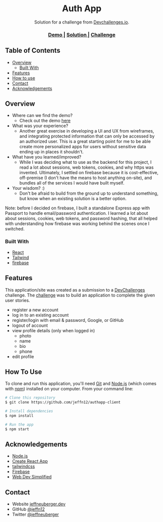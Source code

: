 <h1 align="center">Auth App</h1>

<div align="center">
   Solution for a challenge from  <a href="http://devchallenges.io" target="_blank">Devchallenges.io</a>.
</div>

<div align="center">
  <h3>
    <a href="https://jneu-authapp.netlify.app">
      Demo
    </a>
    <span> | </span>
    <a href="https://github.com/jeffn12/authapp-client">
      Solution
    </a>
    <span> | </span>
    <a href="https://devchallenges.io/challenges/N1fvBjQfhlkctmwj1tnw">
      Challenge
    </a>
  </h3>
</div>

<!-- TABLE OF CONTENTS -->

## Table of Contents

- [Overview](#overview)
  - [Built With](#built-with)
- [Features](#features)
- [How to use](#how-to-use)
- [Contact](#contact)
- [Acknowledgements](#acknowledgements)

<!-- OVERVIEW -->

## Overview

- Where can we find the demo?
  - Check out the demo [here](https://jneu-authapp.netlify.app)
- What was your experience?
  - Another great exercise in developing a UI and UX from wireframes, and integrating protected information that can only be accessed by an authorized user. This is a great starting point for me to be able create more personalized apps for users without sensitive data ending up in places it shouldn't.
- What have you learned/improved?
  - While I was deciding what to use as the backend for this project, I read a lot about sessions, web tokens, cookies, and why https was invented. Ultimately, I settled on firebase because it is cost-effective, off-premise (I don't have the means to host anything on-site), and bundles all of the services I would have built myself.
- Your wisdom? :)
  - Don't be afraid to build from the ground up to understand something, but know when an existing solution is a better option.

Note: before I decided on firebase, I built a standalone Express app with Passport to handle email/password authentication. I learned a lot about about sessions, cookies, web tokens, and password hashing, that all helped with understanding how firebase was working behind the scenes once I switched.

### Built With

<!-- This section should list any major frameworks that you built your project using. Here are a few examples.-->

- [React](https://reactjs.org/)
- [Tailwind](https://tailwindcss.com/)
- [firebase](https://firebase.com)

## Features

<!-- List the features of your application or follow the template. Don't share the figma file here :) -->

This application/site was created as a submission to a [DevChallenges](https://devchallenges.io/challenges) challenge. The [challenge](https://devchallenges.io/challenges/N1fvBjQfhlkctmwj1tnw) was to build an application to complete the given user stories.

- register a new account
- log in to an existing account
- register/login with email & password, Google, or GitHub
- logout of account
- view profile details (only when logged in)
  - photo
  - name
  - bio
  - phone
- edit profile

## How To Use

<!-- Example: -->

To clone and run this application, you'll need [Git](https://git-scm.com) and [Node.js](https://nodejs.org/en/download/) (which comes with [npm](http://npmjs.com)) installed on your computer. From your command line:

```bash
# Clone this repository
$ git clone https://github.com/jeffn12/authapp-client

# Install dependencies
$ npm install

# Run the app
$ npm start
```

## Acknowledgements

<!-- This section should list any articles or add-ons/plugins that helps you to complete the project. This is optional but it will help you in the future. For example -->

- [Node.js](https://nodejs.org/)
- [Create React App](https://create-react-app.dev/)
- [tailwindcss](https://tailwindcss.com)
- [Firebase](https://firebase.com/)
- [Web Dev Simplified](https://youtube.com/webdevsimplified)

## Contact

- Website [jeffneuberger.dev](https://www.jeffneuberger.dev})
- GitHub [@jeffn12](https://github.com/jeffn12)
- Twitter [@jeffneuberger](https://twitter.com/jeffneuberger})
